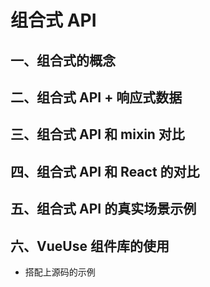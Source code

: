 # 组合式 API

## 一、组合式的概念

## 二、组合式 API + 响应式数据

## 三、组合式 API 和 mixin 对比

## 四、组合式 API 和 React 的对比

## 五、组合式 API 的真实场景示例

## 六、VueUse 组件库的使用

- 搭配上源码的示例
